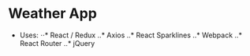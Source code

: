 # Weather App
* Uses:
⋅⋅* React / Redux
..* Axios
..* React Sparklines
..* Webpack
..* React Router
..* jQuery